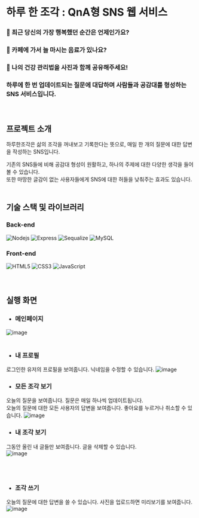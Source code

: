 # 하루 한 조각  : QnA형 SNS 웹 서비스

### :raising_hand: 최근 당신의 가장 행복했던 순간은 언제인가요?
### :raising_hand: 카페에 가서 늘 마시는 음료가 있나요?
### :raising_hand: 나의 건강 관리법을 사진과 함께 공유해주세요!
### 하루에 한 번 업데이트되는 질문에 대답하며 사람들과 공감대를 형성하는 SNS 서비스입니다.  
　  
   
## 프로젝트 소개

하루한조각은 삶의 조각을 꺼내보고 기록한다는 뜻으로, 매일 한 개의 질문에 대한 답변을 작성하는 SNS입니다.  

기존의 SNS들에 비해 공감대 형성이 원활하고, 하나의 주제에 대한 다양한 생각을 들어볼 수 있습니다.  
또한 마땅한 글감이 없는 사용자들에게 SNS에 대한 허들을 낮춰주는 효과도 있습니다.  
　  
   
## 기술 스택 및 라이브러리

### Back-end
<img alt="Nodejs" src="https://img.shields.io/badge/Node.js-339933?style=for-the-badge&logo=Node.js&logoColor=white"> <img alt="Express" src="https://img.shields.io/badge/Express-000000?style=for-the-badge&logo=Express&logoColor=white"> <img alt="Sequalize" src="https://img.shields.io/badge/Sequalize-8cbe68?style=for-the-badge&logo=Node.js&logoColor=white"> <img alt="MySQL" src="https://img.shields.io/badge/MySQL-0769AD?style=for-the-badge&logo=Node.js&logoColor=white">

### Front-end
<img  alt="HTML5" src="https://img.shields.io/badge/HTML5-E34F26?style=for-the-badge&logo=html5&logoColor=white"> <img alt="CSS3" src="https://img.shields.io/badge/CSS3-1572B6?style=for-the-badge&logo=CSS3&logoColor=white"> <img alt="JavaScript" src="https://img.shields.io/badge/JavaScript-F7DF1E?style=for-the-badge&logo=JavaScript&logoColor=black">
<br></br>
　  

## 실행 화면

* ### 메인페이지
![image](https://user-images.githubusercontent.com/90196490/220717927-03a54f24-0452-4f7b-a792-2a00eaa540c5.png)
<br></br>

* ### 내 프로필
로그인한 유저의 프로필을 보여줍니다. 닉네임을 수정할 수 있습니다.
![image](https://user-images.githubusercontent.com/90196490/220719945-eb8791e1-843f-4659-8cbf-70f51bb2ca93.png)

* ### 모든 조각 보기  
오늘의 질문을 보여줍니다. 질문은 매일 하나씩 업데이트됩니다.  
오늘의 질문에 대한 모든 사용자의 답변을 보여줍니다. 좋아요를 누르거나 취소할 수 있습니다.
![image](https://user-images.githubusercontent.com/90196490/220720236-bea07d8c-20c3-4f83-8be2-215c80ffd9e7.png)

* ### 내 조각 보기  
그동안 올린 내 글들만 보여줍니다. 글을 삭제할 수 있습니다.  
![image](https://user-images.githubusercontent.com/90196490/220720641-29d197b0-3ec7-4967-8abe-db4df5ea2b55.png)

<br></br>
* ### 조각 쓰기  
오늘의 질문에 대한 답변을 쓸 수 있습니다. 사진을 업로드하면 미리보기를 보여줍니다.
![image](https://user-images.githubusercontent.com/90196490/220721770-674466d1-5c35-4fc0-a175-a94c2479c09d.png)
